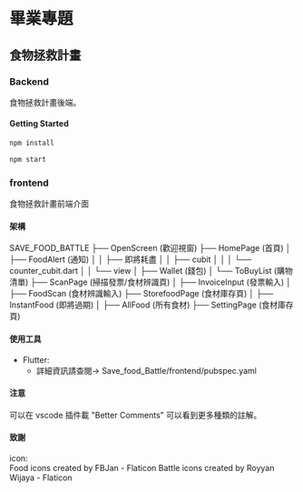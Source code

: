 # 畢業專題

## 食物拯救計畫

### Backend

食物拯救計畫後端。

#### Getting Started

```bash
npm install

npm start
```

### frontend

食物拯救計畫前端介面

#### 架構

SAVE_FOOD_BATTLE
├── OpenScreen (歡迎視窗)
├── HomePage (首頁)
│ ├── FoodAlert (通知)
│ │ ├── 即將耗盡
│ │ ├── cubit
│ │ │ └── counter_cubit.dart
│ │ └── view
│ ├── Wallet (錢包)
│ └── ToBuyList (購物清單)
├── ScanPage (掃描發票/食材辨識頁)
│ ├── InvoiceInput (發票輸入)
│ ├── FoodScan (食材辨識輸入)
├── StorefoodPage (食材庫存頁)
│ ├── InstantFood (即將過期)
│ ├── AllFood (所有食材)
├── SettingPage (食材庫存頁)

#### 使用工具

- Flutter:
  - 詳細資訊請查閱-> Save_food_Battle/frontend/pubspec.yaml

#### 注意

可以在 vscode 插件載 "Better Comments" 可以看到更多種類的註解。

#### 致謝

icon:  
  Food icons created by FBJan - Flaticon
  Battle icons created by Royyan Wijaya - Flaticon
